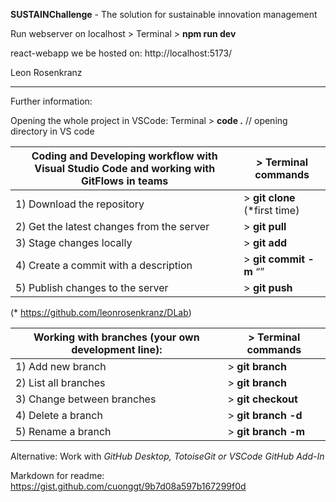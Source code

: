 **SUSTAINChallenge** - The solution for sustainable innovation management

Run webserver on localhost > Terminal > **npm run dev**

react-webapp we be hosted on: http://localhost:5173/

Leon Rosenkranz

---

Further information:

Opening the whole project in VSCode: Terminal > **code .** // opening directory in VS code

|Coding and Developing workflow with Visual Studio Code and working with GitFlows in teams | > Terminal commands |
|-|-|
|1) Download the repository                 | > **git clone <RepositoryURL>** (*first time)|
|2) Get the latest changes from the server  | > **git pull**|
|3) Stage changes locally                   | > **git add <filename>**|
|4) Create a commit with a description      | > **git commit -m** “<Commit Description>”|
|5) Publish changes to the server           | > **git push**|

  (* https://github.com/leonrosenkranz/DLab)

|Working with branches (your own development line): | > Terminal commands|
|-|-|
|1) Add new branch                           | > **git branch**|
|2) List all branches                        | > **git branch <branch>**|
|3) Change between branches                  | > **git checkout <branch>**|
|4) Delete a branch                          | > **git branch -d**|
|5) Rename a branch                          | > **git branch -m <branch>**|
 
Alternative: Work with _GitHub Desktop, TotoiseGit or VSCode GitHub Add-In_
  
Markdown for readme: https://gist.github.com/cuonggt/9b7d08a597b167299f0d

  
